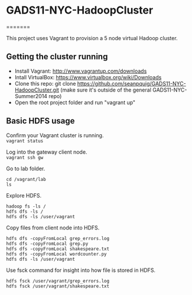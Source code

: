 # GADS11-NYC-HadoopCluster
=======

This project uses Vagrant to provision a 5 node virtual Hadoop cluster.

## Getting the cluster running

* Install Vagrant:  http://www.vagrantup.com/downloads
* Intall VirtualBox:  https://www.virtualbox.org/wiki/Downloads
* Clone this repo:  git clone https://github.com/seanpquig/GADS11-NYC-HadoopCluster.git  (make sure it's outside of the general GADS11-NYC-Summer2014 repo)
* Open the root project folder and run "vagrant up"


## Basic HDFS usage
Confirm your Vagrant cluster is running.  
```vagrant status```

Log into the gateway client node.  
```vagrant ssh gw```

Go to lab folder.  
    
    cd /vagrant/lab
    ls

Explore HDFS.

    hadoop fs -ls /
    hdfs dfs -ls /  
    hdfs dfs -ls /user/vagrant

Copy files from client node into HDFS. 

    hdfs dfs -copyFromLocal grep_errors.log
    hdfs dfs -copyFromLocal grep.py
    hdfs dfs -copyFromLocal shakespeare.txt
    hdfs dfs -copyFromLocal wordcounter.py
    hdfs dfs -ls /user/vagrant

Use fsck command for insight into how file is stored in HDFS.

    hdfs fsck /user/vagrant/grep_errors.log
    hdfs fsck /user/vagrant/shakespeare.txt


